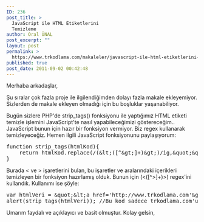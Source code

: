 ```yaml
---
ID: 236
post_title: >
  JavaScript ile HTML Etiketlerini
  Temizleme
author: Oral ÜNAL
post_excerpt: ""
layout: post
permalink: >
  https://www.trkodlama.com/makaleler/javascript-ile-html-etiketlerini-temizleme-236.html
published: true
post_date: 2011-09-02 00:42:48
---
```

Merhaba arkadaşlar,

Şu sıralar çok fazla proje ile ilgilendiğimden dolayı fazla makale ekleyemiyor. Sizlerden de makale ekleyen olmadığı için bu boşluklar yaşanabiliyor.

Bugün sizlere PHP'de strip_tags() fonksiyonu ile yaptığımız HTML etiketi temizle işlemini JavaScript'te nasıl yapabileceğimizi göstereceğim.. JavaScript bunun için hazır bir fonksiyon vermiyor. Biz regex kullanarak temizleyeceğiz. Hemen ilgili JavaScript fonksiyonunu paylaşıyorum:

<pre class="lang:js decode:1 " >function strip_tags(htmlKod){
    return htmlKod.replace(/(&amp;lt;([^&amp;gt;]+)&amp;gt;)/ig,&amp;quot;&amp;quot;);
}</pre>

Burada < ve > işaretlerini bulan, bu işaretler ve aralarındaki içerikleri temizleyen bir fonksiyon hazırlamış olduk. Bunun için (<([^>]+)>) regex'ini kullandık. Kullanımı ise şöyle:

<pre class="lang:js decode:1 " >var htmlVeri = &amp;quot;&amp;lt;a href='http://www.trkodlama.com'&amp;gt;trkodlama.com&amp;lt;/a&amp;gt;&amp;quot;;
alert(strip_tags(htmlVeri)); //Bu kod sadece trkodlama.com'u alert edecektir.</pre>

Umarım faydalı ve açıklayıcı ve basit olmuştur. Kolay gelsin,